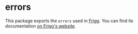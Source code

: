 # errors

This package exports the `errors` used in [Frigg](https://friggframework.org). You can find its documentation [on Frigg's website](https://docs.friggframework.org/packages/errors).

